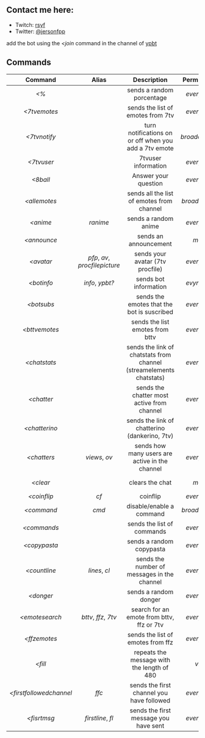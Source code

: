 ## Contact me here:
* Twitch: [rsyf](https://www.twitch.tv/rsyf)
* Twitter: [@jersonfpp](https://twitter.com/jersonfpp)	

add the bot using the  *<join* command in the channel of [ypbt](https://www.twitch.tv/ypbt)

## Commands

| Command  | Alias  | Description  | Permission | Botpermission| Cooldown |
|:-----------:|:-----------:|:------------:|:------:|:------:|:------:|
| *<%* |  | sends a random porcentage | *everyone* |  | *5* seconds |
| *<7tvemotes* |  | sends the list of emotes from 7tv | *everyone* |  | *10* seconds |
| *<7tvnotify* |  | turn notifications on or off when you add a 7tv emote | *broadctaster* |  | *10* seconds |
| *<7tvuser* |  | 7tvuser information | *everyone* |   | *10* seconds |
| *<8ball* |  | Answer your question | *everyone* |  | *5* seconds |
| *<allemotes* |  | sends all the list of emotes from channel | *broadcaster* | *vip*  | *15* seconds |
| *<anime* | _ranime_ | sends a random anime | *everyone* |  | *3* seconds |
| *<announce* |  | sends an announcement| *mod* | *mod* | *10* seconds |
| *<avatar* | _pfp_, _av_, _procfilepicture_ | sends your avatar (7tv procfile) | *everyone* |  | *5* seconds |
| *<botinfo* | _info_,  _ypbt?_  | sends bot information | *evyryone* |  | *10* seconds |
| *<botsubs* |  | sends the emotes that the bot is suscribed | *everyone* |  | *10* seconds |
| *<bttvemotes* |  | sends the list emotes from bttv | *everyone* |  | *10* seconds |
| *<chatstats* |  | sends the link of chatstats from channel (streamelements chatstats) | *everyone* |  | *10* seconds |
| *<chatter* |  | sends the chatter most active from channel | *everyone* |  | *10* seconds |
| *<chatterino* |  | sends the link of chatterino (dankerino, 7tv) | *everyone* |  | *10* seconds |
| *<chatters* | _views_, _ov_ | sends how many users are active in the channel  | *everyone* |  | *10* seconds |
| *<clear* |  | clears the chat | *mod* | *mod* | *10* seconds |
| *<coinflip* | _cf_ | coinflip | *everyone* |  | *5* seconds | 
| *<command* | _cmd_ | disable/enable a command  | *broadcaster* |  | *10* seconds |
| *<commands* |  | sends the list of commands | *everyone* |  | *10* seconds |
| *<copypasta* |  | sends a random copypasta | *everyone* |  | *5* seconds |
| *<countline* | _lines_, _cl_  | sends the number of messages in the channel | *everyone* |  | *10* seconds |
| *<donger* |  | sends a random donger | *everyone* |  | *5* seconds |
| *<emotesearch* | _bttv_, _ffz_, _7tv_ | search for an emote from bttv, ffz or 7tv | *everyone* |  | *10* seconds |
| *<ffzemotes* |  | sends the list of emotes from ffz | *everyone* |  | *10* seconds |
| *<fill* |  | repeats the message with the length of 480 | *vip* | *vip* | *10* seconds |
| *<firstfollowedchannel* | _ffc_ | sends the first channel you have followed | *everyone* |  | *10* seconds |
| *<fisrtmsg* | _firstline_, _fl_ | sends the first message you have sent | *everyone* |  | *10* seconds |




